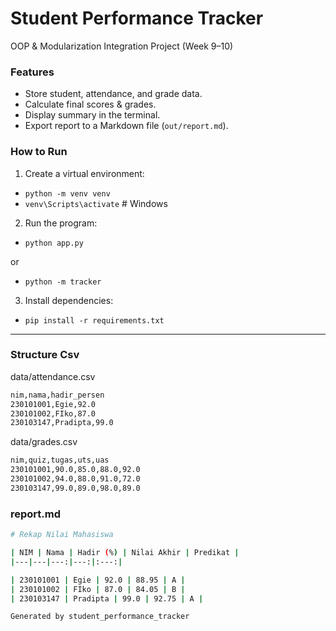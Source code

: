 # Student Performance Tracker

OOP & Modularization Integration Project (Week 9–10)

### Features

* Store student, attendance, and grade data.
* Calculate final scores & grades.
* Display summary in the terminal.
* Export report to a Markdown file (`out/report.md`).

### How to Run

1. Create a virtual environment: 

* `python -m venv venv`
* `venv\Scripts\activate`  # Windows

2. Run the program:

* `python app.py`

or

* `python -m tracker`

3. Install dependencies:

* `pip install -r requirements.txt`

---

### Structure Csv

data/attendance.csv

```bash
nim,nama,hadir_persen
230101001,Egie,92.0
230101002,FIko,87.0
230103147,Pradipta,99.0
```

data/grades.csv

```bash
nim,quiz,tugas,uts,uas
230101001,90.0,85.0,88.0,92.0
230101002,94.0,88.0,91.0,72.0
230103147,99.0,89.0,98.0,89.0
```

### report.md

```bash
# Rekap Nilai Mahasiswa

| NIM | Nama | Hadir (%) | Nilai Akhir | Predikat |
|---|---|---:|---:|:---:|

| 230101001 | Egie | 92.0 | 88.95 | A |
| 230101002 | FIko | 87.0 | 84.05 | B |
| 230103147 | Pradipta | 99.0 | 92.75 | A |

Generated by student_performance_tracker
```
